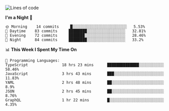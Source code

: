 <!--START_SECTION:waka-->
![Lines of code](https://img.shields.io/badge/From%20Hello%20World%20I%27ve%20Written-528619%20lines%20of%20code-blue)

**I'm a Night 🦉** 

```text
🌞 Morning    14 commits     █░░░░░░░░░░░░░░░░░░░░░░░░   5.53% 
🌆 Daytime    83 commits     ████████░░░░░░░░░░░░░░░░░   32.81% 
🌃 Evening    72 commits     ███████░░░░░░░░░░░░░░░░░░   28.46% 
🌙 Night      84 commits     ████████░░░░░░░░░░░░░░░░░   33.2%

```


📊 **This Week I Spent My Time On** 

```text
💬 Programming Languages: 
TypeScript               18 hrs 23 mins      ██████████████░░░░░░░░░░░   58.46% 
JavaScript               3 hrs 43 mins       ███░░░░░░░░░░░░░░░░░░░░░░   11.83% 
YAML                     2 hrs 48 mins       ██░░░░░░░░░░░░░░░░░░░░░░░   8.9% 
JSON                     2 hrs 45 mins       ██░░░░░░░░░░░░░░░░░░░░░░░   8.76% 
GraphQL                  1 hr 22 mins        █░░░░░░░░░░░░░░░░░░░░░░░░   4.35%

```


<!--END_SECTION:waka-->
